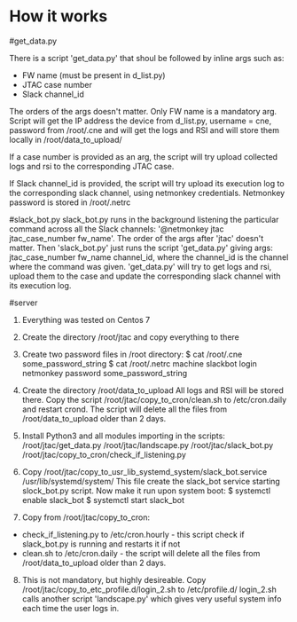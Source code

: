 # How it works
#get_data.py

There is a script 'get_data.py' that shoul be followed by inline args such as:
- FW name (must be present in d_list.py)
- JTAC case number
- Slack channel_id

The orders of the args doesn't matter. Only FW name is a mandatory arg. Script will get the IP address the device from d_list.py, username = cne, password from /root/.cne and will get the logs and RSI and will store them locally in /root/data_to_upload/<FW name>

If a case number is provided as an arg, the script will try upload collected logs and rsi to the corresponding JTAC case.

If Slack channel_id is provided, the script will try upload its execution log to the corresponding slack channel, using netmonkey credentials. Netmonkey password is stored in /root/.netrc

#slack_bot.py
slack_bot.py runs in the background listening the particular command across all the Slack channels: '@netmonkey jtac jtac_case_number fw_name'. The order of the args after 'jtac' doesn't matter.
Then 'slack_bot.py' just runs the script 'get_data.py' giving args: jtac_case_number fw_name channel_id, where the channel_id is the channel where the command was given. 'get_data.py' will try to get logs and rsi, upload them to the case and update the corresponding slack channel with its execution log.

#server
1) Everything was tested on Centos 7

2) Create the directory /root/jtac and copy everything to there

3) Create two password files in /root directory:
$ cat /root/.cne
some_password_string
$ cat /root/.netrc
machine slackbot login netmonkey password some_password_string

4) Create the directory /root/data_to_upload
All logs and RSI will be stored there.
Copy the script /root/jtac/copy_to_cron/clean.sh to /etc/cron.daily and restart crond. The script will delete all the files from /root/data_to_upload older than 2 days.

5) Install Python3 and all modules importing in the scripts:
/root/jtac/get_data.py
/root/jtac/landscape.py
/root/jtac/slack_bot.py
/root/jtac/copy_to_cron/check_if_listening.py

6) Copy /root/jtac/copy_to_usr_lib_systemd_system/slack_bot.service /usr/lib/systemd/system/
This file create the slack_bot service starting slock_bot.py script. Now make it run upon system boot:
$ systemctl enable slack_bot
$ systemctl start slack_bot

7) Copy from /root/jtac/copy_to_cron:
- check_if_listening.py to /etc/cron.hourly - this script check if slack_bot.py is running and restarts it if not
- clean.sh to /etc/cron.daily - the script will delete all the files from /root/data_to_upload older than 2 days.

8) This is not mandatory, but highly desireable. Copy /root/jtac/copy_to_etc_profile.d/login_2.sh to /etc/profile.d/
login_2.sh calls another script 'landscape.py' which gives very useful system info each time the user logs in. 
